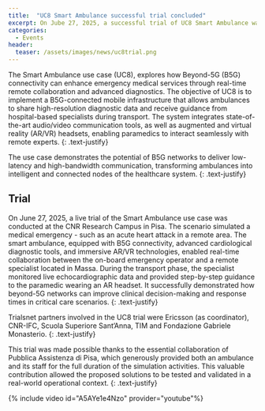 ```yaml
---
title:  "UC8 Smart Ambulance successful trial concluded"
excerpt: On Jube 27, 2025, a successful trial of UC8 Smart Ambulance was executed.
categories: 
  - Events
header:
  teaser: /assets/images/news/uc8trial.png
---
```


The Smart Ambulance use case (UC8), explores how Beyond-5G (B5G) connectivity can enhance emergency medical services through real-time remote collaboration and advanced diagnostics.  The objective of UC8 is to implement a B5G-connected mobile infrastructure that allows ambulances to share high-resolution diagnostic data and receive guidance from hospital-based specialists during transport. The system integrates state-of-the-art audio/video communication tools, as well as augmented and virtual reality (AR/VR) headsets, enabling paramedics to interact seamlessly with remote experts. 
{: .text-justify}

The use case demonstrates the potential of B5G networks to deliver low-latency and high-bandwidth communication, transforming ambulances into intelligent and connected nodes of the healthcare system.
{: .text-justify}

## Trial
On June 27, 2025, a live trial of the Smart Ambulance use case was conducted at the CNR Research Campus in Pisa. The scenario simulated a medical emergency - such as an acute heart attack in a remote area. The smart ambulance, equipped with B5G connectivity, advanced cardiological diagnostic tools, and immersive AR/VR technologies, enabled real-time collaboration between the on-board emergency operator and a remote specialist located in Massa. During the transport phase, the specialist monitored live echocardiographic data and provided step-by-step guidance to the paramedic wearing an AR headset. It successfully demonstrated how beyond-5G networks can improve clinical decision-making and response times in critical care scenarios.
{: .text-justify}

Trialsnet partners involved in the UC8 trial were Ericsson (as coordinator), CNR-IFC, Scuola Superiore Sant’Anna, TIM and Fondazione Gabriele Monasterio.
{: .text-justify}

This trial was made possible thanks to the essential collaboration of Pubblica Assistenza di Pisa, which generously provided both an ambulance and its staff for the full duration of the simulation activities. This valuable contribution allowed the proposed solutions to be tested and validated in a real-world operational context.
{: .text-justify}
 
{% include video id="A5AYe1e4Nzo" provider="youtube"%}
